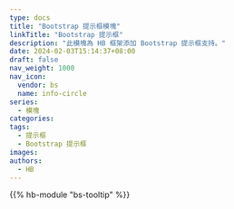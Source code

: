 ```yaml
---
type: docs
title: "Bootstrap 提示框模塊"
linkTitle: "Bootstrap 提示框"
description: "此模塊為 HB 框架添加 Bootstrap 提示框支持。"
date: 2024-02-03T15:14:37+08:00
draft: false
nav_weight: 1000
nav_icon:
  vendor: bs
  name: info-circle
series:
  - 模塊
categories:
tags:
  - 提示框
  - Bootstrap 提示框
images:
authors:
  - HB
---
```


{{% hb-module "bs-tooltip" %}}
